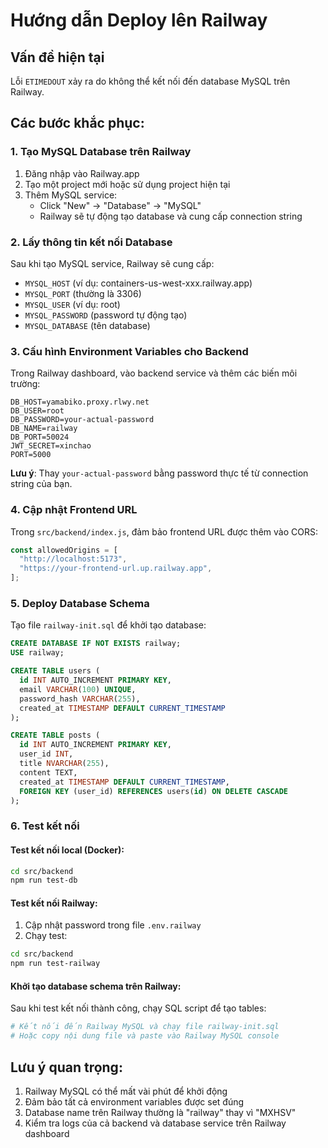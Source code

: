 # Hướng dẫn Deploy lên Railway

## Vấn đề hiện tại

Lỗi `ETIMEDOUT` xảy ra do không thể kết nối đến database MySQL trên Railway.

## Các bước khắc phục:

### 1. Tạo MySQL Database trên Railway

1. Đăng nhập vào Railway.app
2. Tạo một project mới hoặc sử dụng project hiện tại
3. Thêm MySQL service:
   - Click "New" → "Database" → "MySQL"
   - Railway sẽ tự động tạo database và cung cấp connection string

### 2. Lấy thông tin kết nối Database

Sau khi tạo MySQL service, Railway sẽ cung cấp:

- `MYSQL_HOST` (ví dụ: containers-us-west-xxx.railway.app)
- `MYSQL_PORT` (thường là 3306)
- `MYSQL_USER` (ví dụ: root)
- `MYSQL_PASSWORD` (password tự động tạo)
- `MYSQL_DATABASE` (tên database)

### 3. Cấu hình Environment Variables cho Backend

Trong Railway dashboard, vào backend service và thêm các biến môi trường:

```
DB_HOST=yamabiko.proxy.rlwy.net
DB_USER=root
DB_PASSWORD=your-actual-password
DB_NAME=railway
DB_PORT=50024
JWT_SECRET=xinchao
PORT=5000
```

**Lưu ý**: Thay `your-actual-password` bằng password thực tế từ connection string của bạn.

### 4. Cập nhật Frontend URL

Trong `src/backend/index.js`, đảm bảo frontend URL được thêm vào CORS:

```javascript
const allowedOrigins = [
  "http://localhost:5173",
  "https://your-frontend-url.up.railway.app",
];
```

### 5. Deploy Database Schema

Tạo file `railway-init.sql` để khởi tạo database:

```sql
CREATE DATABASE IF NOT EXISTS railway;
USE railway;

CREATE TABLE users (
  id INT AUTO_INCREMENT PRIMARY KEY,
  email VARCHAR(100) UNIQUE,
  password_hash VARCHAR(255),
  created_at TIMESTAMP DEFAULT CURRENT_TIMESTAMP
);

CREATE TABLE posts (
  id INT AUTO_INCREMENT PRIMARY KEY,
  user_id INT,
  title NVARCHAR(255),
  content TEXT,
  created_at TIMESTAMP DEFAULT CURRENT_TIMESTAMP,
  FOREIGN KEY (user_id) REFERENCES users(id) ON DELETE CASCADE
);
```

### 6. Test kết nối

#### Test kết nối local (Docker):

```bash
cd src/backend
npm run test-db
```

#### Test kết nối Railway:

1. Cập nhật password trong file `.env.railway`
2. Chạy test:

```bash
cd src/backend
npm run test-railway
```

#### Khởi tạo database schema trên Railway:

Sau khi test kết nối thành công, chạy SQL script để tạo tables:

```bash
# Kết nối đến Railway MySQL và chạy file railway-init.sql
# Hoặc copy nội dung file và paste vào Railway MySQL console
```

## Lưu ý quan trọng:

1. Railway MySQL có thể mất vài phút để khởi động
2. Đảm bảo tất cả environment variables được set đúng
3. Database name trên Railway thường là "railway" thay vì "MXHSV"
4. Kiểm tra logs của cả backend và database service trên Railway dashboard
